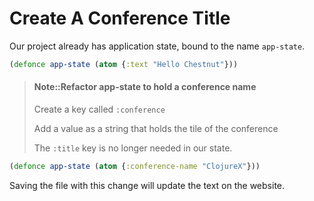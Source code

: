 # Create A Conference Title

Our project already has application state, bound to the name `app-state`.

```clj
(defonce app-state (atom {:text "Hello Chestnut"}))
```

> #### Note::Refactor app-state to hold a conference name
> Create a key called `:conference`
>
> Add a value as a string that holds the tile of the conference
>
> The `:title` key is no longer needed in our state.

<!--sec data-title="Reveal answer..." data-id="answer00" data-collapse=true ces-->

```clj
(defonce app-state (atom {:conference-name "ClojureX"}))
```

Saving the file with this change will update the text on the website.

<!--endsec-->
